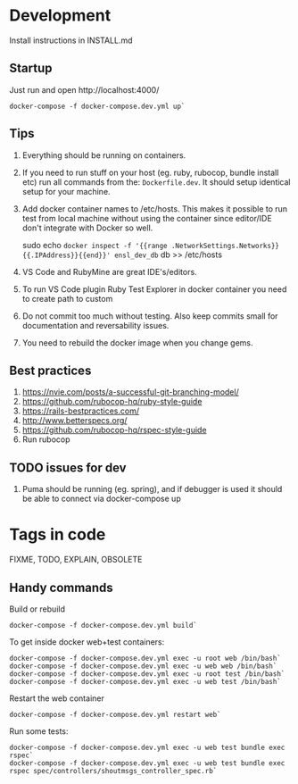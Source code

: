 # Development

Install instructions in INSTALL.md

## Startup

Just run and open http://localhost:4000/

    docker-compose -f docker-compose.dev.yml up`

## Tips

1. Everything should be running on containers.
1. If you need to run stuff on your host (eg. ruby, rubocop, bundle install etc) run all commands from the: `Dockerfile.dev`. It should setup identical setup for your machine.
1. Add docker container names to /etc/hosts. This makes it possible to run test from local machine without using the container since editor/IDE don't integrate with Docker so well.

    sudo echo `docker inspect -f '{{range .NetworkSettings.Networks}}{{.IPAddress}}{{end}}' ensl_dev_db` db >> /etc/hosts

1. VS Code and RubyMine are great IDE's/editors.
1. To run VS Code plugin Ruby Test Explorer in docker container you need to create path to custom 
1. Do not commit too much without testing. Also keep commits small for documentation and reversability issues.
1. You need to rebuild the docker image when you change gems.

## Best practices

1. https://nvie.com/posts/a-successful-git-branching-model/
1. https://github.com/rubocop-hq/ruby-style-guide
1. https://rails-bestpractices.com/
1. http://www.betterspecs.org/
1. https://github.com/rubocop-hq/rspec-style-guide
1. Run rubocop

## TODO issues for dev

1. Puma should be running (eg. spring), and if debugger is used it should be able to connect via docker-compose up

# Tags in code

FIXME, TODO, EXPLAIN, OBSOLETE

## Handy commands

Build or rebuild
    
    docker-compose -f docker-compose.dev.yml build`

To get inside docker web+test containers:

    docker-compose -f docker-compose.dev.yml exec -u root web /bin/bash`
    docker-compose -f docker-compose.dev.yml exec -u web web /bin/bash`
    docker-compose -f docker-compose.dev.yml exec -u root test /bin/bash`
    docker-compose -f docker-compose.dev.yml exec -u web test /bin/bash`

Restart the web container

    docker-compose -f docker-compose.dev.yml restart web`

Run some tests:

    docker-compose -f docker-compose.dev.yml exec -u web test bundle exec rspec`
    docker-compose -f docker-compose.dev.yml exec -u web test bundle exec rspec spec/controllers/shoutmsgs_controller_spec.rb`